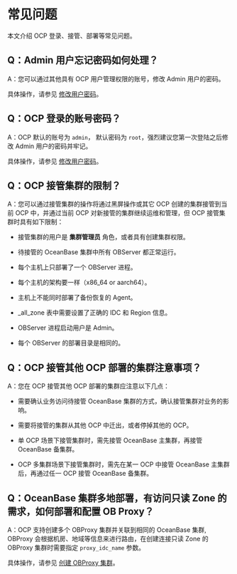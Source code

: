 常见问题 
=========================

本文介绍 OCP 登录、接管、部署等常见问题。



Q：Admin 用户忘记密码如何处理？ 
----------------------------------------

A：您可以通过其他具有 OCP 用户管理权限的账号，修改 Admin 用户的密码。

具体操作，请参见 [修改用户密码](10.using-system-management/9.change-user-password.md)。



Q：OCP 登录的账号密码？ 
-----------------------------------

A：OCP 默认的账号为 `admin`， 默认密码为 `root`，强烈建议您第一次登陆之后修改 Admin 用户的密码并牢记。

具体操作，请参见 [修改用户密码](10.using-system-management/9.change-user-password.md)。



Q：OCP 接管集群的限制？ 
-----------------------------------

A：您可以通过接管集群的操作将通过黑屏操作或其它 OCP 创建的集群接管到当前 OCP 中，并通过当前 OCP 对新接管的集群继续运维和管理，但 OCP 接管集群时具有如下限制：

* 接管集群的用户是 **集群管理员** 角色，或者具有创建集群权限。

  

* 待接管的 OceanBase 集群中所有 OBServer 都正常运行。

  

* 每个主机上只部署了一个 OBServer 进程。

  

* 每个主机的架构要一样（x86_64 or aarch64）。

  

* 主机上不能同时部署了备份恢复的 Agent。

  

* _all_zone 表中需要设置了正确的 IDC 和 Region 信息。

  

* OBServer 进程启动用户是 Admin。

  

* 每个 OBServer 的部署目录是相同的。

  






Q：OCP 接管其他 OCP 部署的集群注意事项？ 
----------------------------------------------

A：您在 OCP 接管其他 OCP 部署的集群应注意以下几点：

* 需要确认业务访问待接管 OceanBase 集群的方式，确认接管集群对业务的影响。

  

* 需要将接管的集群从其他 OCP 中迁出，或者停掉其他的 OCP。

  

* 单 OCP 场景下接管集群时，需先接管 OceanBase 主集群，再接管 OceanBase 备集群。

  

* OCP 多集群场景下接管集群时，需先在某一 OCP 中接管 OceanBase 主集群后，再通过任一 OCP 接管 OceanBase 备集群。

  








Q：OceanBase 集群多地部署，有访问只读 Zone 的需求，如何部署和配置 OB Proxy？ 
------------------------------------------------------------------------

A：OCP 支持创建多个 OBProxy 集群并关联到相同的 OceanBase 集群, OBProxy 会根据机房、地域等信息来进行路由，在创建连接只读 Zone 的 OBProxy 集群时需要指定 `proxy_idc_name` 参数。

具体操作，请参见 [创建 OBProxy 集群](8.obproxy-management/1.create-an-obproxy-cluster.md)。
